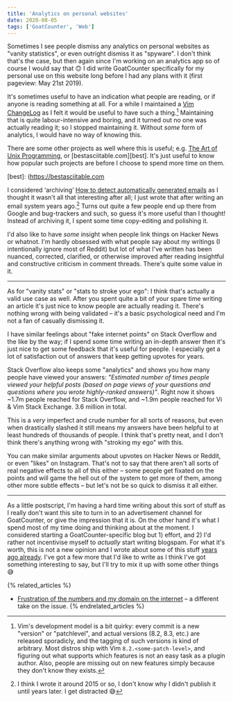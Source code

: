 ```yaml
---
title: 'Analytics on personal websites'
date: 2020-08-05
tags: ['GoatCounter', 'Web']
---
```


Sometimes I see people dismiss any analytics on personal websites as "vanity
statistics", or even outright dismiss it as "spyware". I don't think that's the
case, but then again since I'm working on an analytics app so of course I would
say that 🙃 I did write GoatCounter specifically for my personal use on this
website long before I had any plans with it (first pageview: May 21st 2019).

It's sometimes useful to have an indication what people are reading, or if
anyone is reading something at all. For a while I maintained a [Vim
ChangeLog][vimlog] as I felt it would be useful to have such a thing.[^vim]
Maintaining that is quite labour-intensive and boring, and it turned out no one
was actually reading it; so I stopped maintaining it. Without *some* form of
analytics, I would have no way of knowing this.

[vimlog]: /vimlog

There are some other projects as well where this is useful; e.g. [The Art of
Unix Programming][taoup], or [bestasciitable.com][best]. It's just useful to
know how popular such projects are before I choose to spend more time on them.

[taoup]: /the-art-of-unix-programming
[best]: (https://bestasciitable.com

I considered ‘archiving’ [How to detect automatically generated emails][auto] as
I thought it wasn't all that interesting after all; I just wrote that after
writing an email system years ago.[^email] Turns out quite a few people end up
there from Google and bug-trackers and such, so guess it's more useful than I
thought! Instead of archiving it, I spent some time copy-editing and polishing
it.

[auto]: /autoreply.html

I'd also like to have *some* insight when people link things on Hacker News or
whatnot. I'm hardly obsessed with what people say about my writings (I
intentionally ignore most of Reddit) but lot of what I've written has been
nuanced, corrected, clarified, or otherwise improved after reading insightful
and constructive criticism in comment threads. There's quite some value in it.

[^vim]: Vim's development model is a bit quirky: every commit is a new "version"
        or "patchlevel", and actual versions (8.2, 8.3, etc.) are released
        sporadicly, and the tagging of such versions is kind of arbitrary. Most
        distros ship with Vim `8.2.<some-patch-level>`, and figuring out what
        supports which features is not an easy task as a plugin author. Also,
        people are missing out on new features simply because they don't know
        they exists.

[^email]: I think I wrote it around 2015 or so, I don't know why I didn't
          publish it until years later. I get distracted 😅

---

As for "vanity stats" or "stats to stroke your ego": I think that's actually a
valid use case as well. After you spent quite a bit of your spare time writing
an article it's just nice to know people are actually reading it. There's
nothing wrong with being validated – it's a basic psychological need and I'm not
a fan of casually dismissing it.

I have similar feelings about "fake internet points" on Stack Overflow and the
like by the way; if I spend some time writing an in-depth answer then it's just
nice to get some feedback that it's useful for people. I especially get a lot of
satisfaction out of answers that keep getting upvotes for years.

Stack Overflow also keeps some "analytics" and shows you how many people have
viewed your answers: *"Estimated number of times people viewed your helpful
posts (based on page views of your questions and questions where you wrote
highly-ranked answers)"*. Right now it shows ~1.7m people reached for Stack
Overflow, and ~1.9m people reached for Vi & Vim Stack Exchange. 3.6 million in
total.

This is a *very* imperfect and crude number for all sorts of reasons, but even
when drastically slashed it still means my answers have been helpful to at least
hundreds of thousands of people. I think that's pretty neat, and I don't think
there's anything wrong with "stroking my ego" with this.

You can make similar arguments about upvotes on Hacker News or Reddit, or even
"likes" on Instagram. That's not to say that there aren't all sorts of real
negative effects to all of this either – some people get fixated on the points
and will game the hell out of the system to get more of them, among other more
subtle effects – but let's not be so quick to dismiss it all either.

---

As a little postscript, I'm having a hard time writing about this sort of stuff
as I really don't want this site to turn in to an advertisement channel for
GoatCounter, or give the impression that it is. On the other hand it's what I
spend most of my time doing and thinking about at the moment. I considered
starting a GoatCounter-specific blog but 1) effort, and 2) I'd rather not
incentivise myself to *actually* start writing blogspam. For what it's worth,
this is not a new opinion and I wrote about some of this stuff [years ago
already][rep]. I've got a few more that I'd like to write as I think I've got
something interesting to say, but I'll try to mix it up with some other things
😅

[rep]: https://meta.stackoverflow.com/a/340180/660921


{% related_articles %}
- [Frustration of the numbers and my domain on the internet](https://thelion.website/ramblings/frustration-of-the-numbers-and-my-domain/) – a different take on the issue.
{% endrelated_articles %}
